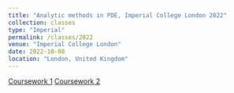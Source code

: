 ```yaml
---
title: "Analytic methods in PDE, Imperial College London 2022"
collection: classes
type: "Imperial"
permalink: /classes/2022
venue: "Imperial College London"
date: 2022-10-08
location: "London, United Kingdom"
---
```


[Coursework 1](/files/Analytic_Methods_In_PDE_Coursework_1__01862156_.pdf)
[Coursework 2](/files/Analytic_Methods_In_PDE_Coursework_2__01862156_.pdf)
